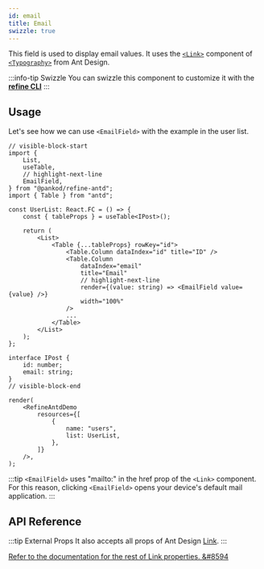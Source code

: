 ```yaml
---
id: email
title: Email
swizzle: true
---
```


This field is used to display email values. It uses the [`<Link>`](https://ant.design/components/typography/#FAQ) component of [`<Typography>`](https://ant.design/components/typography) from Ant Design.

:::info-tip Swizzle
You can swizzle this component to customize it with the [**refine CLI**](/docs/packages/documentation/cli)
:::

## Usage

Let's see how we can use `<EmailField>` with the example in the user list.

```tsx live
// visible-block-start
import {
    List,
    useTable,
    // highlight-next-line
    EmailField,
} from "@pankod/refine-antd";
import { Table } from "antd";

const UserList: React.FC = () => {
    const { tableProps } = useTable<IPost>();

    return (
        <List>
            <Table {...tableProps} rowKey="id">
                <Table.Column dataIndex="id" title="ID" />
                <Table.Column
                    dataIndex="email"
                    title="Email"
                    // highlight-next-line
                    render={(value: string) => <EmailField value={value} />}
                    width="100%"
                />
                ...
            </Table>
        </List>
    );
};

interface IPost {
    id: number;
    email: string;
}
// visible-block-end

render(
    <RefineAntdDemo
        resources={[
            {
                name: "users",
                list: UserList,
            },
        ]}
    />,
);
```

:::tip
`<EmailField>` uses "mailto:" in the href prop of the `<Link>` component. For this reason, clicking `<EmailField>` opens your device's default mail application.
:::

## API Reference

<PropsTable module="@pankod/refine-antd/EmailField" />

:::tip External Props
It also accepts all props of Ant Design [Link](https://ant.design/components/typography/#How-to-use-Typography.Link-in-react-router).
:::

[Refer to the documentation for the rest of Link properties. &#8594](https://ant.design/components/typography/#API)

